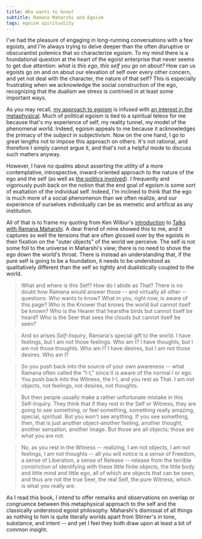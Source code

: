 ```yaml
---
title: Who wants to know?
subtitle: Ramana Maharshi and Egoism
tags: egoism spirituality
---
```


I've had the pleasure of engaging in long-running conversations with a few egoists, and I'm always trying to delve deeper than the often disruptive or obscurantist polemics that so characterize egoism.  To my mind there is a foundational question at the heart of the egoist enterprise that never seems to get due attention: _what is this ego, this self you go on about?_  How can us egoists go on and on about our elevation of self over every other concern, and yet not deal with the character, the nature of that self?  This is especially frustrating when we acknowledge the social construction of the ego, recognizing that the dualism we stress is contrived in at least some important ways.

As you may recall, [my approach to egoism](http://www.socialmemorycomplex.net/leftlibertarian/2010/08/16/the-unique-one-and-the-universal/) is infused with [an interest in the metaphysical](http://www.socialmemorycomplex.net/tags/spirituality.html).  Much of political egoism is tied to a spiritual teleos for me because that's my experience of self, my reality tunnel, my model of the phenomenal world.  Indeed, egoism appeals to me because it acknowledges the primacy of the _subject_ in subjectivism.  Now on the one hand, I go to great lengths not to impose this approach on others.  It's not rational, and therefore I simply cannot argue it, and that's not a helpful mode to discuss such matters anyway.  

However, I have no qualms about asserting the utility of a more contemplative, introspective, inward-oriented approach to the nature of the ego and the self (as well as [the politics involved](http://www.socialmemorycomplex.net/features/the-political-implications-of-the-law-of-one.html)).  I frequently and vigorously push back on the notion that the end goal of egoism is some sort of exaltation of the individual self.  Indeed, I'm inclined to think that the ego is much more of a social phenomenon than we often realize, and our experience of ourselves individually can be as memetic and artifical as any institution.

All of that is to frame my quoting from Ken Wilbur's [introduction](http://www.kenwilber.com/Writings/PDF/ForewordSageoftheCentury_OTHERS_2000.pdf) to [Talks with Ramana Maharshi](http://amzn.com/1878019007).  A dear friend of mine showed this to me, and it captures so well the tensions that are often glossed over by the egoists in their fixation on the "outer objects" of the world we perceive.  The self is not some foil to the universe in Maharshi's view; there is no need to shove the ego down the world's throat.  There is instead an understanding that, if the pure self is going to be a foundation, it needs to be understood as qualitatively different than the self so tightly and dualistically coupled to the world.

> What and where is this Self? How do I abide as That? There is no doubt how Ramana would answer those -- and virtually all other -- questions: Who wants to know? What in you, right now, is aware of this page? Who is the Knower that knows the world but cannot itself be known? Who is the Hearer that hearsthe birds but cannot itself be heard? Who is the Seer that sees the clouds but cannot itself be seen?

> And so arises _Self-Inquiry_, Ramana's special gift to the world. I have feelings, but I am not those feelings. Who am I? I have thoughts, but I am not those thoughts. Who am I? I have desires, but I am not those desires. Who am I?

> So you push back into the source of your own awareness -- what Ramana often called the "I-I," since it is aware of the normal I or ego. You push back into the Witness, the I-I, and you rest as That. I am not objects, not feelings, not desires, not thoughts.

> But then people usually make a rather unfortunate mistake in this Self-Inquiry. They think that if they rest in the Self or Witness, they are going to see something, or feel something, something really amazing, special, spiritual. But you won't see anything. If you see something, then, that is just another object-another feeling, another thought, another sensation, another image. But those are all objects; those are what you are not.

> No, as you rest in the Witness -- realizing, I am not objects, I am not feelings, I am not thoughts -- all you will notice is a sense of Freedom, a sense of Liberation, a sense of Release -- release from the terrible constriction of identifying with these little finite objects, the little body and little mind and little ego, all of which are objects that can be seen, and thus are not the true Seer, the real Self, the pure Witness, which is what you really are.

As I read this book, I intend to offer remarks and observations on overlap or congruence between this metaphysical approach to the self and the classically understood egoist philosophy.  Maharshi's dismissal of all things as nothing to him is quite literally worlds apart from Stirner's in tone, substance, and intent -- and yet I feel they both draw upon at least a bit of common insight.